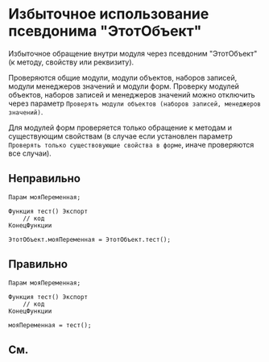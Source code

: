 # Избыточное использование псевдонима "ЭтотОбъект"

Избыточное обращение внутри модуля через псевдоним "ЭтотОбъект" (к методу, свойству или реквизиту).

Проверяются общие модули, модули объектов, наборов записей, модули менеджеров значений и модули форм.
Проверку модулей объектов, наборов записей и менеджеров значений можно отключить
через параметр `Проверять модули объектов (наборов записей, менеджеров значений)`.

Для модулей форм проверяется только обращение к методам и существующим свойствам
(в случае если установлен параметр `Проверять только существовующие свойства в форме`, иначе проверяются все случаи).

## Неправильно

```bsl
Парам мояПеременная;

Функция тест() Экспорт
    // код
КонецФункции

ЭтотОбъект.мояПеременная = ЭтотОбъект.тест();
```

## Правильно

```bsl
Парам мояПеременная;

Функция тест() Экспорт
    // код
КонецФункции

мояПеременная = тест();
```

## См.
